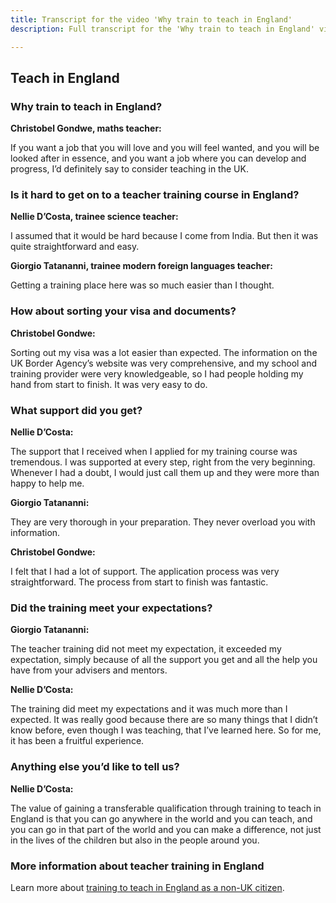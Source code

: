 ```yaml
---
title: Transcript for the video 'Why train to teach in England'
description: Full transcript for the 'Why train to teach in England' video.

---
```


## Teach in England

### Why train to teach in England?

**Christobel Gondwe, maths teacher:**

If you want a job that you will love and you will feel wanted, and you will be looked after in essence, and you want a job where you can develop and progress, I’d definitely say to consider teaching in the UK. 

### Is it hard to get on to a teacher training course in England? 

**Nellie D’Costa, trainee science teacher:** 

I assumed that it would be hard because I come from India. But then it was quite straightforward and easy. 

**Giorgio Tatananni, trainee modern foreign languages teacher:**

Getting a training place here was so much easier than I thought. 

### How about sorting your visa and documents? 

**Christobel Gondwe:** 

Sorting out my visa was a lot easier than expected. The information on the UK Border Agency’s website was very comprehensive, and my school and training provider were very knowledgeable, so I had people holding my hand from start to finish. It was very easy to do. 

### What support did you get? 

**Nellie D’Costa:** 

The support that I received when I applied for my training course was tremendous. I was supported at every step, right from the very beginning. Whenever I had a doubt, I would just call them up and they were more than happy to help me. 

**Giorgio Tatananni:** 

They are very thorough in your preparation. They never overload you with information. 

**Christobel Gondwe:** 

I felt that I had a lot of support. The application process was very straightforward. The process from start to finish was fantastic. 

### Did the training meet your expectations? 

**Giorgio Tatananni:** 

The teacher training did not meet my expectation, it exceeded my expectation, simply because of all the support you get and all the help you have from your advisers and mentors. 

**Nellie D’Costa:** 

The training did meet my expectations and it was much more than I expected. It was really good because there are so many things that I didn’t know before, even though I was teaching, that I’ve learned here. So for me, it has been a fruitful experience. 

### Anything else you’d like to tell us? 

**Nellie D’Costa:** 

The value of gaining a transferable qualification through training to teach in England is that you can go anywhere in the world and you can teach, and you can go in that part of the world and you can make a difference, not just in the lives of the children but also in the people around you.

### More information about teacher training in England

Learn more about [training to teach in England as a non-UK citizen](/non-uk-teachers/train-to-teach-in-england-as-an-international-student).

 
